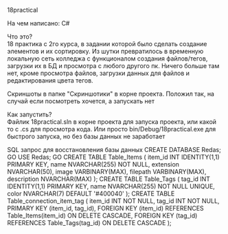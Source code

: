 18practical

На чем написано: C#

Что это?  
18 практика с 2го курса, в задании которой было сделать создание элементов и их сортировку. Из шутки превратилось в временную локальную сеть колледжа с функционалом создания файлов/тегов, загрузки их в БД и просмотра с любого другого пк. Ничего больше там нет, кроме просмотра файлов, загрузки данных для файлов и редактирования цвета тегов.

Скриншоты в папке "Скриншотики" в корне проекта. Положил так, на случай если посмотреть хочется, а запускать нет

Как запустить?  
Файлик 18practical.sln в корне проекта для запуска проекта, или какой то с .cs для просмотра кода. Или просто bin/Debug/18practical.exe для быстрого запуска, но без базы данных не заработает

SQL запрос для восстановления базы данных
CREATE DATABASE Redas;
GO
USE Redas;
GO
CREATE TABLE Table_Items (
    item_id INT IDENTITY(1,1) PRIMARY KEY,
    name NVARCHAR(255) NOT NULL,
    extension NVARCHAR(50),
    image VARBINARY(MAX),
    filepath VARBINARY(MAX),
    description NVARCHAR(MAX)
);
CREATE TABLE Table_Tags (
    tag_id INT IDENTITY(1,1) PRIMARY KEY,
    name NVARCHAR(255) NOT NULL UNIQUE,
    color NVARCHAR(7) DEFAULT '#400040'
);
CREATE TABLE Table_connection_item_tag (
    item_id INT NOT NULL,
    tag_id INT NOT NULL,
    PRIMARY KEY (item_id, tag_id),
    FOREIGN KEY (item_id) REFERENCES Table_Items(item_id) ON DELETE CASCADE,
    FOREIGN KEY (tag_id) REFERENCES Table_Tags(tag_id) ON DELETE CASCADE
);
